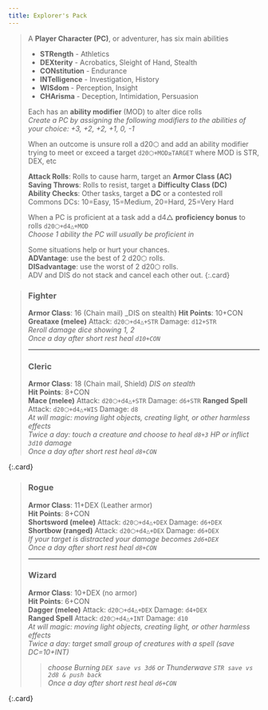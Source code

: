 ```yaml
---
title: Explorer's Pack
---
```


> A **Player Character (PC)**, or adventurer, has six main abilities
>
> - **STRength** - Athletics
> - **DEXterity** - Acrobatics, Sleight of Hand, Stealth
> - **CONstitution** - Endurance
> - **INTelligence** - Investigation, History
> - **WISdom** - Perception, Insight
> - **CHArisma** - Deception, Intimidation, Persuasion
>
>Each has an **ability modifier** (MOD) to alter dice rolls  
>_Create a PC by assigning the following modifiers to the abilities of your choice: +3, +2, +2, +1, 0, -1_
>
>When an outcome is unsure roll a d20⬡ and add an ability modifier trying to meet or exceed a target `d20⬡+MOD≥TARGET` where MOD is STR, DEX, etc
>
>**Attack Rolls**: Rolls to cause harm, target an **Armor Class (AC)**  
>**Saving Throws**: Rolls to resist, target a **Difficulty Class (DC)**  
>**Ability Checks**: Other tasks, target a **DC** or a contested roll    
>Commons DCs: 10=Easy, 15=Medium, 20=Hard, 25=Very Hard
>
>When a PC is proficient at a task add a d4△ **proficiency bonus** to rolls `d20⬡+d4△+MOD`  
>_Choose 1 ability the PC will usually be proficient in_
>
>Some situations help or hurt your chances.  
>**ADVantage**: use the best of 2 d20⬡ rolls.  
>**DISadvantage**: use the worst of 2 d20⬡ rolls.  
>ADV and DIS do not stack and cancel each other out. 
{:.card}



> ### Fighter  
> **Armor Class**: 16 (Chain mail) _DIS on stealth)
> **Hit Points**: 10+CON  
> **Greataxe (melee)** Attack: `d20⬡+d4△+STR` Damage: `d12+STR`  
> _Reroll damage dice showing 1, 2_  
> _Once a day after short rest heal `d10+CON`_  
>
> -----
>
> ### Cleric
> **Armor Class**: 18 (Chain mail, Shield) _DIS on stealth_  
> **Hit Points**: 8+CON  
> **Mace (melee)** Attack: `d20⬡+d4△+STR` Damage: `d6+STR`
> **Ranged Spell** Attack: `d20⬡+d4△+WIS` Damage: `d8`  
> _At will magic: moving light objects, creating light, or other harmless effects_  
> _Twice a day: touch a creature and choose to heal `d8+3` HP or inflict `3d10` damage_  
> _Once a day after short rest heal `d8+CON`_  
>
{:.card}

> ### Rogue
> **Armor Class**: 11+DEX (Leather armor)  
> **Hit Points**: 8+CON  
> **Shortsword (melee)** Attack: `d20⬡+d4△+DEX` Damage: `d6+DEX`  
> **Shortbow (ranged)** Attack: `d20⬡+d4△+DEX` Damage: `d6+DEX`  
> _If your target is distracted your damage becomes `2d6+DEX`_  
> _Once a day after short rest heal `d8+CON`_  
>
> -----
>
> ### Wizard
> **Armor Class**: 10+DEX (no armor)  
> **Hit Points**: 6+CON  
> **Dagger (melee)** Attack: `d20⬡+d4△+DEX` Damage: `d4+DEX`  
> **Ranged Spell** Attack: `d20⬡+d4△+INT` Damage: `d10`  
> _At will magic: moving light objects, creating light, or other harmless effects_  
> _Twice a day: target small group of creatures with a spell (save DC=10+INT)_  
> >  _choose Burning `DEX save vs 3d6` or Thunderwave `STR save vs 2d8 & push back`_  
> _Once a day after short rest heal `d6+CON`_  
>
{:.card}
